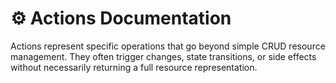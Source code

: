 # ⚙️ **Actions Documentation**

Actions represent specific operations that go beyond simple CRUD resource management. They often trigger changes, state transitions, or side effects without necessarily returning a full resource representation.